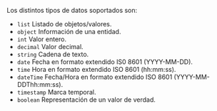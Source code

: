 Los distintos tipos de datos soportados son:

- ``list`` Listado de objetos/valores.
- ``object`` Información de una entidad.
- ``int`` Valor entero.
- ``decimal`` Valor decimal.
- ``string`` Cadena de texto.
- ``date`` Fecha en formato extendido IS0 8601 (YYYY-MM-DD).
- ``time`` Hora en formato extendido ISO 8601 (hh\:mm\:ss).
- ``dateTime`` Fecha/Hora en formato extendido ISO 8601 (YYYY-MM-DDThh\:mm\:ss).
- ``timestamp`` Marca temporal.
- ``boolean`` Representación de un valor de verdad.
